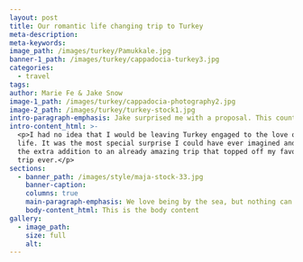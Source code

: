```yaml
---
layout: post
title: Our romantic life changing trip to Turkey
meta-description:
meta-keywords:
image_path: /images/turkey/Pamukkale.jpg
banner-1_path: /images/turkey/cappadocia-turkey3.jpg
categories:
  - travel
tags:
author: Marie Fe & Jake Snow
image-1_path: /images/turkey/cappadocia-photography2.jpg
image-2_path: /images/turkey/turkey-stock1.jpg
intro-paragraph-emphasis: Jake surprised me with a proposal. This country will be in our hearts forever.
intro-content_html: >-
  <p>I had no idea that I would be leaving Turkey engaged to the love of my
  life. It was the most special surprise I could have ever imagined and it was
  the extra addition to an already amazing trip that topped off my favourite
  trip ever.</p>
sections:
  - banner_path: /images/style/maja-stock-33.jpg
    banner-caption:
    columns: true
    main-paragraph-emphasis: We love being by the sea, but nothing can compare to a winter ski trip with the one you love
    body-content_html: This is the body content
gallery:
  - image_path:
    size: full
    alt: 
---
```

